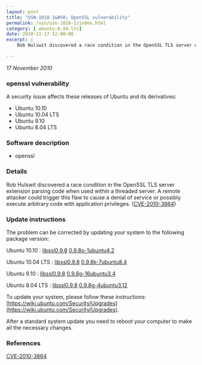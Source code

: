 ```yaml
---
layout: post
title: "USN-1018-1&#58; OpenSSL vulnerability"
permalink: /usn/usn-1018-1/index.html
category: [ ubuntu-8.04-lts]
date: 2010-11-17 12:00:00
excerpt: |
    Rob Hulswit discovered a race condition in the OpenSSL TLS server extension parsing code when used within a threaded server. A remote attacker could trigger this flaw to cause a denial of service or possibly execute arbitrary code with application privileges. ([CVE-2010-3864](http://people.ubuntu.com/~ubuntu-security/cve/CVE-2010-3864)) 
    
--- 
```

 
 

*17 November 2010*

### openssl vulnerability

A security issue affects these releases of Ubuntu and its derivatives:

* Ubuntu 10.10
* Ubuntu 10.04 LTS
* Ubuntu 9.10
* Ubuntu 8.04 LTS

### Software description

* openssl 

### Details

Rob Hulswit discovered a race condition in the OpenSSL TLS server extension parsing code when used within a threaded server. A remote attacker could trigger this flaw to cause a denial of service or possibly execute arbitrary code with application privileges. ([CVE-2010-3864](http://people.ubuntu.com/~ubuntu-security/cve/CVE-2010-3864)) 

### Update instructions

The problem can be corrected by updating your system to the following package version:

Ubuntu 10.10
 : [libssl0.9.8](https://launchpad.net/ubuntu/+source/openssl) <span> [0.9.8o-1ubuntu4.2](https://launchpad.net/ubuntu/+source/openssl/0.9.8o-1ubuntu4.2) </span> 

Ubuntu 10.04 LTS
 : [libssl0.9.8](https://launchpad.net/ubuntu/+source/openssl) <span> [0.9.8k-7ubuntu8.4](https://launchpad.net/ubuntu/+source/openssl/0.9.8k-7ubuntu8.4) </span> 

Ubuntu 9.10
 : [libssl0.9.8](https://launchpad.net/ubuntu/+source/openssl) <span> [0.9.8g-16ubuntu3.4](https://launchpad.net/ubuntu/+source/openssl/0.9.8g-16ubuntu3.4) </span> 

Ubuntu 8.04 LTS
 : [libssl0.9.8](https://launchpad.net/ubuntu/+source/openssl) <span> [0.9.8g-4ubuntu3.12](https://launchpad.net/ubuntu/+source/openssl/0.9.8g-4ubuntu3.12) </span> 

To update your system, please follow these instructions: [https://wiki.ubuntu.com/Security/Upgrades](https://wiki.ubuntu.com/Security/Upgrades).

After a standard system update you need to reboot your computer to make all the necessary changes. 

### References

 
 [CVE-2010-3864](http://people.ubuntu.com/~ubuntu-security/cve/CVE-2010-3864)
 

